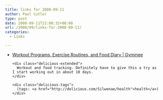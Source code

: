 ```yaml
---
title: links for 2008-09-11
author: Paul Cutler
type: post
date: 2008-09-11T22:00:32+00:00
url: /2008/09/links-for-2008-09-11/
categories:
  - Links

---
```

<ul class="delicious">
  <li>
    <div class="delicious-link">
      <a href="http://www.gyminee.com/">Workout Programs, Exercise Routines, and Food Diary | Gyminee</a>
    </div>
    
    <div class="delicious-extended">
      Workout and food tracking. Definitely have to give this a try as I start working out in about 10 days.
    </div>
    
    <div class="delicious-tags">
      (tags: <a href="http://delicious.com/Silwenae/health">health</a>)
    </div>
  </li>
</ul>